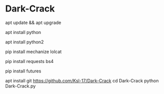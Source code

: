 # Dark-Crack
apt update && apt upgrade

apt install python

apt install python2

 pip install mechanize lolcat

pip install requests bs4

pip install futures

apt install git
https://github.com/Ksl-17/Dark-Crack
cd Dark-Crack
python Dark-Crack.py



